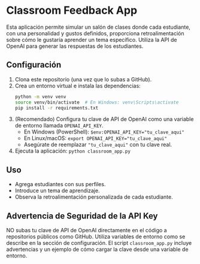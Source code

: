 # Classroom Feedback App

Esta aplicación permite simular un salón de clases donde cada estudiante, con una personalidad y gustos definidos, proporciona retroalimentación sobre cómo le gustaría aprender un tema específico.
Utiliza la API de OpenAI para generar las respuestas de los estudiantes.

## Configuración

1.  Clona este repositorio (una vez que lo subas a GitHub).
2.  Crea un entorno virtual e instala las dependencias:
    ```bash
    python -m venv venv
    source venv/bin/activate  # En Windows: venv\Scripts\activate
    pip install -r requirements.txt
    ```
3.  (Recomendado) Configura tu clave de API de OpenAI como una variable de entorno llamada `OPENAI_API_KEY`.
    *   En Windows (PowerShell): `$env:OPENAI_API_KEY="tu_clave_aqui"`
    *   En Linux/macOS: `export OPENAI_API_KEY="tu_clave_aqui"`
    *   Asegúrate de reemplazar `"tu_clave_aqui"` con tu clave real.
4.  Ejecuta la aplicación: `python classroom_app.py`

## Uso

-   Agrega estudiantes con sus perfiles.
-   Introduce un tema de aprendizaje.
-   Observa la retroalimentación personalizada de cada estudiante.

## Advertencia de Seguridad de la API Key

NO subas tu clave de API de OpenAI directamente en el código a repositorios públicos como GitHub. Utiliza variables de entorno como se describe en la sección de configuración. El script `classroom_app.py` incluye advertencias y un ejemplo de cómo cargar la clave desde una variable de entorno.
